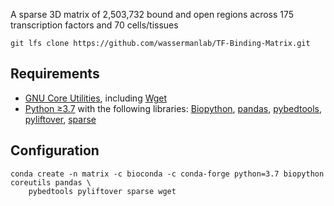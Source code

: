 A sparse 3D matrix of 2,503,732 bound and open regions across 175 transcription factors and 70 cells/tissues

```
git lfs clone https://github.com/wassermanlab/TF-Binding-Matrix.git
```

## Requirements
* [GNU Core Utilities](https://www.gnu.org/software/coreutils/), including [Wget](https://www.gnu.org/software/wget/)
* [Python ≥3.7](https://www.python.org) with the following libraries: [Biopython](https://biopython.org), [pandas](https://pandas.pydata.org/), [pybedtools](https://daler.github.io/pybedtools/), [pyliftover](https://github.com/konstantint/pyliftover), [sparse](https://sparse.pydata.org/en/stable/)

## Configuration

```
conda create -n matrix -c bioconda -c conda-forge python=3.7 biopython coreutils pandas \
    pybedtools pyliftover sparse wget
```
